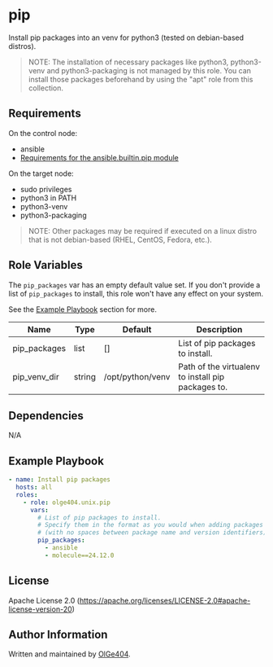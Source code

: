 pip
=========

Install pip packages into an venv for python3 (tested on debian-based distros).

> NOTE: The installation of necessary packages like python3, python3-venv and python3-packaging is not managed by this role.
> You can install those packages beforehand by using the "apt" role from this collection.

Requirements
------------

On the control node:

* ansible
* [Requirements for the ansible.builtin.pip module](https://docs.ansible.com/ansible/latest/collections/ansible/builtin/pip_module.html)

On the target node:

* sudo privileges
* python3 in PATH
* python3-venv
* python3-packaging

> NOTE: Other packages may be required if executed on a linux distro that is not debian-based (RHEL, CentOS, Fedora, etc.).

Role Variables
--------------

The `pip_packages` var has an empty default value set. If you don't provide a list of `pip_packages` to install, this role won't have any effect on your system.

See the [Example Playbook](#example-playbook) section for more.
 
| Name            | Type    | Default          | Description                                        |
| --------------- | ------- | ---------------- | -------------------------------------------------- |
| pip_packages    | list    | []               | List of pip packages to install.                   |
| pip_venv_dir    | string  | /opt/python/venv | Path of the virtualenv to install pip packages to. |

Dependencies
------------

N/A

Example Playbook
----------------

```yaml
- name: Install pip packages
  hosts: all
  roles:
    - role: olge404.unix.pip
      vars:
        # List of pip packages to install.
        # Specify them in the format as you would when adding packages to a requirements.txt file
        # (with no spaces between package name and version identifiers).
        pip_packages:
          - ansible
          - molecule==24.12.0
```

License
-------

Apache License 2.0 (https://apache.org/licenses/LICENSE-2.0#apache-license-version-20)

Author Information
------------------

Written and maintained by [OlGe404](https://github.com/OlGe404).
